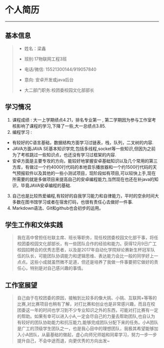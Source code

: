 # 个人简历  
***
## 基本信息  

> 
> - 姓名：梁鑫  
> 
> - 班别:17物联网工程3班
> 
> - 电话/微信: 15521300144/919057840
> 
> - 意向:  安卓开发或java后台
> 
> - 大二部门职务:校团委校园文化部部长


## 学习情况  
> 
1. 课程成绩 : 大一上学期绩点4.21，排名专业第一 , 第二学期因为参与工作室考核影响了课程的学习,下降了一些,大一总绩点3.85.
2. 编程学习 :  
 - 有较好的C语言基础，数据结构方面学习过链表，栈，队列，二叉树的内容.
 - JAVA方面JAVA SE基本知识学完,包括多线程,socket等一些知识,但因为之前为了考核跳过一些知识点，也还没有学习过框架的内容.
 - 安卓方面是主要专攻的方向，能较好地掌握安卓基础知识以及几个常用的第三方库，有做过一个约4000行代码的本地音乐播放器和一个约1500行代码的天气预报软件以及其他的一些小测试项目，现阶段如有项目,可以较快上手,现在所需要的就是多做项目来提高自己的安卓编程能力,当然现在也还在补java的知识，毕竟JAVA安卓编程的基础.
3. 自己也是比较热爱编程,有较好的自我学习能力和自律能力，平时的空余时间大多数在图书馆学习或者在宿舍打码，也很有责任心去做好一件事. 
4. Markdown语法、Git和github也会初步的运用。

## 学生工作和文体实践
>我在高中曾担任社联主席、班长等职务，现任校团委校园文化部干事，将任校团委校园文化部部长，有一些团队合作的经验和能力。获得12月9日广工校园招聘会的优秀志愿者，以及是2017年自动化学院辩论赛新生杯冠军队伍的队长，可能团队协调能力和逻辑思维、表达能力会比一般的同学好上一点点。这些小成就虽然微不足道，但还是培养了我做一件事要把它做好的责任心，特别是对自己感兴趣的事情。


## 工作室展望
> 自己由于在校团委的原因，接触到比较多的像大挑、小挑、互联网+等等的比赛,对比赛项目也稍有了解，对打比赛和创业也是非常感兴趣，而且在校团委这一年的时间也学习到不少专业知识之外的东西，可能对打比赛有一定的帮助。如果有幸可以进入小A,一定会尽自己的力量去帮助团队,也自认为有较好的团队协助能力和抗压能力,能够完成团队分配下来的任务。小A团队是广工的顶级学生团队之一，也是我心目中的理想团队，我极其希望能够加入小A团队，从最基础的做起，虚心向师兄师姐和同辈学习，努力一步一步提升自己，不会中途而退，向更优秀的方向出发~